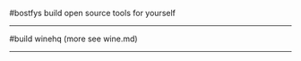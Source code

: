 #bostfys
build open source tools for yourself

------------------------------------------------
#build winehq
  (more see wine.md)
  
------------------------------------------------
